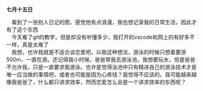 **七月十五日**  

&emsp;看到了一张别人日记的图，感觉他有点浪漫，我也想记录我的日常生活，因此才有了这个东西  
&emsp;今天看了git的教学，但是却没有听懂多少，我打开的vscode和网上的有好多不一样，真是太难了  
&emsp;我想，也许我就是不适合谈恋爱吧，以我这种想法，游泳的时候只想着要游500m，一直在游。还记得我小时候，爸爸带我去游泳池，我想要玩水，但是爸爸不允许我，只是一直要求我游泳。也许是觉得泳池中只有精进自己的游泳技术才是唯一应当做的事情吧，或者也可能是因为心疼钱？我觉得不应该的。我可能越来越像我爸爸了，什么都只讲求效率，然而恋爱怎么会是一个讲求效率的东西呢？
